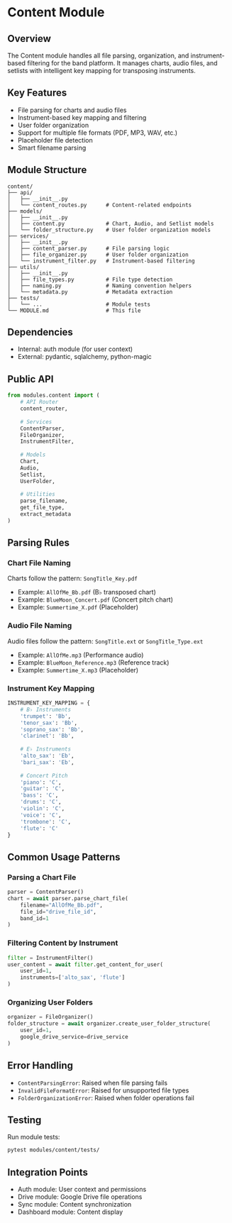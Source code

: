 # Content Module

## Overview
The Content module handles all file parsing, organization, and instrument-based filtering for the band platform. It manages charts, audio files, and setlists with intelligent key mapping for transposing instruments.

## Key Features
- File parsing for charts and audio files
- Instrument-based key mapping and filtering
- User folder organization
- Support for multiple file formats (PDF, MP3, WAV, etc.)
- Placeholder file detection
- Smart filename parsing

## Module Structure
```
content/
├── api/
│   ├── __init__.py
│   └── content_routes.py      # Content-related endpoints
├── models/
│   ├── __init__.py
│   ├── content.py             # Chart, Audio, and Setlist models
│   └── folder_structure.py    # User folder organization models
├── services/
│   ├── __init__.py
│   ├── content_parser.py      # File parsing logic
│   ├── file_organizer.py      # User folder organization
│   └── instrument_filter.py   # Instrument-based filtering
├── utils/
│   ├── __init__.py
│   ├── file_types.py          # File type detection
│   ├── naming.py              # Naming convention helpers
│   └── metadata.py            # Metadata extraction
├── tests/
│   └── ...                    # Module tests
└── MODULE.md                  # This file
```

## Dependencies
- Internal: auth module (for user context)
- External: pydantic, sqlalchemy, python-magic

## Public API
```python
from modules.content import (
    # API Router
    content_router,
    
    # Services
    ContentParser,
    FileOrganizer,
    InstrumentFilter,
    
    # Models
    Chart,
    Audio,
    Setlist,
    UserFolder,
    
    # Utilities
    parse_filename,
    get_file_type,
    extract_metadata
)
```

## Parsing Rules

### Chart File Naming
Charts follow the pattern: `SongTitle_Key.pdf`
- Example: `AllOfMe_Bb.pdf` (B♭ transposed chart)
- Example: `BlueMoon_Concert.pdf` (Concert pitch chart)
- Example: `Summertime_X.pdf` (Placeholder)

### Audio File Naming
Audio files follow the pattern: `SongTitle.ext` or `SongTitle_Type.ext`
- Example: `AllOfMe.mp3` (Performance audio)
- Example: `BlueMoon_Reference.mp3` (Reference track)
- Example: `Summertime_X.mp3` (Placeholder)

### Instrument Key Mapping
```python
INSTRUMENT_KEY_MAPPING = {
    # B♭ Instruments
    'trumpet': 'Bb',
    'tenor_sax': 'Bb',
    'soprano_sax': 'Bb',
    'clarinet': 'Bb',
    
    # E♭ Instruments
    'alto_sax': 'Eb',
    'bari_sax': 'Eb',
    
    # Concert Pitch
    'piano': 'C',
    'guitar': 'C',
    'bass': 'C',
    'drums': 'C',
    'violin': 'C',
    'voice': 'C',
    'trombone': 'C',
    'flute': 'C'
}
```

## Common Usage Patterns

### Parsing a Chart File
```python
parser = ContentParser()
chart = await parser.parse_chart_file(
    filename="AllOfMe_Bb.pdf",
    file_id="drive_file_id",
    band_id=1
)
```

### Filtering Content by Instrument
```python
filter = InstrumentFilter()
user_content = await filter.get_content_for_user(
    user_id=1,
    instruments=['alto_sax', 'flute']
)
```

### Organizing User Folders
```python
organizer = FileOrganizer()
folder_structure = await organizer.create_user_folder_structure(
    user_id=1,
    google_drive_service=drive_service
)
```

## Error Handling
- `ContentParsingError`: Raised when file parsing fails
- `InvalidFileFormatError`: Raised for unsupported file types
- `FolderOrganizationError`: Raised when folder operations fail

## Testing
Run module tests:
```bash
pytest modules/content/tests/
```

## Integration Points
- Auth module: User context and permissions
- Drive module: Google Drive file operations
- Sync module: Content synchronization
- Dashboard module: Content display